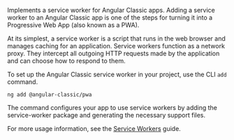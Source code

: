 Implements a service worker for Angular Classic apps. 
Adding a service worker to an Angular Classic app is one of the steps for turning it into a Progressive Web App (also known as a PWA).

At its simplest, a service worker is a script that runs in the web browser and manages caching for an application. 
Service workers function as a network proxy. They intercept all outgoing HTTP requests made by the application and can choose how to respond to them.

To set up the Angular Classic service worker in your project, use the CLI `add` command.
```
ng add @angular-classic/pwa
```

The command configures your app to use service workers by adding the service-worker package
and generating the necessary support files.

For more usage information, see the [Service Workers](guide/service-worker-intro) guide.

